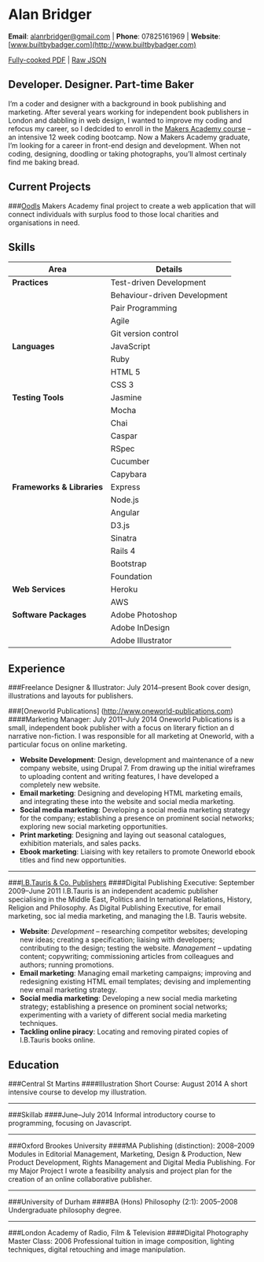 Alan Bridger
============
**Email**: alanrbridger@gmail.com | **Phone**: 07825161969 | **Website**: [www.builtbybadger.com](http://www.builtbybadger.com)

[Fully-cooked PDF](http://registry.jsonresume.org/alanbridger.pdf) | [Raw JSON](http://registry.jsonresume.org/alanbridger.json)

Developer. Designer. Part-time Baker
------------------------------------
I&rsquo;m a coder and designer with a background in book publishing and marketing. After several years working for independent book publishers in London and dabbling in web design, I wanted to improve my coding and refocus my career, so I dedcided to enroll in the [Makers Academy course](https://github.com/abridger/makers-academy-course) &ndash; an intensive 12 week coding bootcamp. Now a Makers Academy graduate, I&rsquo;m looking for a career in front-end design and development. When not coding, designing, doodling or taking photographs, you&rsquo;ll almost certinaly find me baking bread.


Current Projects
----------------
###[Oodls](https://github.com/abridger/oodls)
Makers Academy final project to create a web application that will connect
individuals with surplus food to those local charities and organisations in need.


Skills
------

| Area | Details |
|-----------------|---------------|
| **Practices** | Test-driven Development |
| | Behaviour-driven Development |
| | Pair Programming |
| | Agile |
| | Git version control |
| **Languages** | JavaScript |
| | Ruby |
| | HTML 5 |
| | CSS 3 |
| **Testing Tools** | Jasmine |
| | Mocha |
| | Chai |
| | Caspar |
| | RSpec |
| | Cucumber |
| | Capybara |
| **Frameworks & Libraries** | Express |
| | Node.js |
| | Angular |
| | D3.js |
| | Sinatra |
| | Rails 4 |
| | Bootstrap |
| | Foundation |
| **Web Services** | Heroku |
| | AWS |
| **Software Packages** | Adobe Photoshop |
| | Adobe InDesign |
| | Adobe Illustrator |


Experience
----------
###Freelance Designer & Illustrator: July 2014&ndash;present
Book cover design, illustrations and layouts for publishers.

###[Oneworld Publications] (http://www.oneworld-publications.com)
####Marketing Manager: July 2011&ndash;July 2014
Oneworld Publications is a small, independent book publisher with a focus on literary fiction an    d narrative non-fiction. I was responsible for all marketing at Oneworld, with a particular focus on online marketing.
* **Website Development**: Design, development and maintenance of a new company
website, using Drupal 7. From drawing up the initial wireframes to uploading content
and writing features, I have developed a completely new website.
* **Email marketing**: Designing and developing HTML marketing emails, and
integrating these into the website and social media marketing.
* **Social media marketing**: Developing a social media marketing strategy for
the company; establishing a presence on prominent social networks; exploring
new social marketing opportunities.
* **Print marketing**: Designing and laying out seasonal catalogues, exhibition
materials, and sales packs.
* **Ebook marketing**: Liaising with key retailers to promote Oneworld ebook
titles and find new opportunities.

---------------------------------------

###[I.B.Tauris & Co. Publishers](http://www.ibtauris.com/)
####Digital Publishing Executive: September 2009&ndash;June 2011
I.B.Tauris is an independent academic publisher specialising in the Middle East, Politics and In    ternational Relations, History, Religion and Philosophy. As Digital Publishing Executive, for email marketing, soc    ial media marketing, and managing the I.B. Tauris website.
* **Website**: *Development* &ndash; researching competitor websites; developing
new ideas; creating a specification; liaising with developers; contributing to the
design; testing the website. *Management* &ndash; updating content; copywriting;
commissioning articles from colleagues and authors; running promotions.
* **Email marketing**: Managing email marketing campaigns; improving and
redesigning existing HTML email templates; devising and implementing new email
marketing strategy.
* **Social media marketing**: Developing a new social media marketing strategy;
establishing a presence on prominent social networks; experimenting with a variety
of different social media marketing techniques.
* **Tackling online piracy**: Locating and removing pirated copies of I.B.Tauris
books online.


Education
---------
###Central St Martins
####Illustration Short Course: August 2014
A short intensive course to develop my illustration.

---------------------------------------

###Skillab
####June&ndash;July 2014
Informal introductory course to programming, focusing on Javascript.

---------------------------------------

###Oxford Brookes University
####MA Publishing (distinction): 2008&ndash;2009
Modules in Editorial Management, Marketing, Design & Production, New Product Development,
Rights Management and Digital Media Publishing. For my Major Project I wrote a
feasibility analysis and project plan for the creation of an online collaborative publisher.

---------------------------------------

###University of Durham
####BA (Hons) Philosophy (2:1): 2005&ndash;2008
Undergraduate philosophy degree.

---------------------------------------

###London Academy of Radio, Film & Television
####Digital Photography Master Class: 2006
Professional tuition in image composition, lighting techniques, digital retouching and image manipulation.
